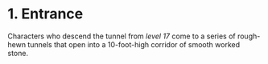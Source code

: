 # 1. Entrance

Characters who descend the tunnel from *level 17* come to a series of rough-hewn tunnels that open into a 10-foot-high corridor of smooth worked stone.